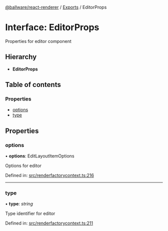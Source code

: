 [@ballware/react-renderer](../README.md) / [Exports](../modules.md) / EditorProps

# Interface: EditorProps

Properties for editor component

## Hierarchy

* **EditorProps**

## Table of contents

### Properties

- [options](editorprops.md#options)
- [type](editorprops.md#type)

## Properties

### options

• **options**: EditLayoutItemOptions

Options for editor

Defined in: [src/renderfactorycontext.ts:216](https://github.com/frankball/ballware-react-renderer/blob/762165e/src/renderfactorycontext.ts#L216)

___

### type

• **type**: *string*

Type identifier for editor

Defined in: [src/renderfactorycontext.ts:211](https://github.com/frankball/ballware-react-renderer/blob/762165e/src/renderfactorycontext.ts#L211)
